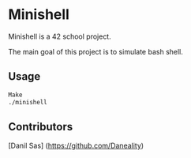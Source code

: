 # Minishell

Minishell is a 42 school project. 

The main goal of this project is to simulate bash shell.

## Usage

```bash
Make
./minishell
```

## Contributors
[Danil Sas]
(https://github.com/Daneality)
